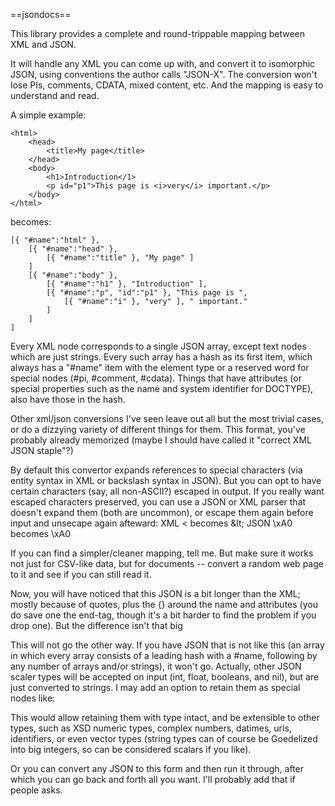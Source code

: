 ==jsondocs==

This library provides a complete and round-trippable mapping
between XML and JSON.

It will handle any XML you can come up with, and convert it to
isomorphic JSON, using conventions the author calls "JSON-X".
The conversion won't lose PIs, comments, CDATA, mixed content, etc.
And the mapping is easy to understand and read.

A simple example:

    <html>
        <head>
            <title>My page</title>
        </head>
        <body>
            <h1>Introduction</1>
            <p id="p1">This page is <i>very</i> important.</p>
        </body>
    </html>

becomes:

    [{ "#name":"html" },
        [{ "#name":"head" },
            [{ "#name":"title" }, "My page" ]
        ]
        [{ "#name":"body" },
            [{ "#name":"h1" }, "Introduction" ],
            [{ "#name":"p", "id":"p1" }, "This page is ",
                [{ "#name":"i" }, "very" ], " important."
            ]
        ]
    ]

Every XML node corresponds to a single JSON array, except text nodes
which are just strings. Every such array has a hash as its first item,
which always has a "#name" item with the element type or a
reserved word for special nodes (#pi, #comment, #cdata). Things that
have attributes (or special properties such as the name and system
identifier for DOCTYPE), also have those in the hash.

Other xml/json conversions I've seen leave out all but the most trivial
cases, or do a dizzying variety of different things for them. This format,
you've probably already memorized (maybe I should have called it
"correct XML JSON staple"?)

By default this convertor expands references to special characters
(via entity syntax in XML or backslash syntax in JSON). But you can
opt to have certain characters (say, all non-ASCII?) escaped in
output. If you really want escaped characters preserved, you can
use a JSON or XML parser that doesn't expand them (both are uncommon),
or escape them again before input and unsecape again afteward:
    XML &lt; becomes &amp;lt;
    JSON \xA0 becomes \\xA0

If you can find a simpler/cleaner mapping, tell me. But make sure it
works not just for CSV-like data, but for documents -- convert a random
web page to it and see if you can still read it.

Now, you will have noticed that this JSON is a bit longer than the XML;
mostly because of quotes, plus the {} around the name and attributes
(you do save one the end-tag, though it's a bit harder to find the
problem if you drop one). But the difference isn't that big

This will not go the other way. If you have JSON that is not like this
(an array in which every array consists of a leading hash with a #name,
following by any number of arrays and/or strings), it won't go. Actually,
other JSON scaler types will be accepted on input (int, float, booleans,
and nil), but are just converted to strings. I may add an option to
retain them as special nodes like:
    <scalar type="int" value="999">

This would allow retaining them with type intact, and be extensible to
other types, such as XSD numeric types, complex numbers, datimes,
urls, identifiers, or even vector types (string types can of course be
Goedelized into big integers, so can be considered scalars if you like).

Or you can convert any JSON to this form and then run it through,
after which you can go back and forth all you want.
I'll probably add that if people asks.

